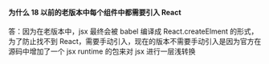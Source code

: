 #### 为什么 18 以前的老版本中每个组件中都需要引入 React

答：因为在老版本中，jsx 最终会被 babel 编译成 React.createElment 的形式，为了防止找不到 React，需要手动引入，现在的版本不需要手动引入是因为官方在源码中增加了一个 jsx runtime 的包来对 jsx 进行一层浅转换
